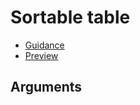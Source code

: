 # Sortable table

- [Guidance](https://hmcts-design-system.herokuapp.com/components/sortable-table)
- [Preview](https://hmcts-frontend.herokuapp.com/components/sortable-table)

## Arguments